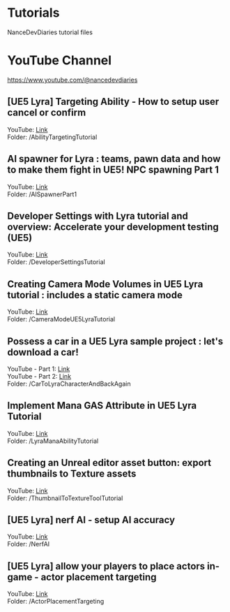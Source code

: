 # Tutorials
 NanceDevDiaries tutorial files


# YouTube Channel
https://www.youtube.com/@nancedevdiaries


## [UE5 Lyra] Targeting Ability - How to setup user cancel or confirm
YouTube: [Link](https://www.youtube.com/watch?v=shnPpuRGkuw)  
Folder: /AbilityTargetingTutorial

## AI spawner for Lyra : teams, pawn data and how to make them fight in UE5! NPC spawning Part 1
YouTube: [Link](https://www.youtube.com/watch?v=lzrZJpSqL2U)  
Folder: /AISpawnerPart1

## Developer Settings with Lyra tutorial and overview: Accelerate your development testing (UE5)
YouTube: [Link](https://www.youtube.com/watch?v=UEWU6dlfKiMU)  
Folder: /DeveloperSettingsTutorial

## Creating Camera Mode Volumes in UE5 Lyra tutorial : includes a static camera mode
YouTube: [Link](https://www.youtube.com/watch?v=6q3HAlBkccc)  
Folder: /CameraModeUE5LyraTutorial

## Possess a car in a UE5 Lyra sample project : let's download a car!
YouTube - Part 1: [Link](https://www.youtube.com/watch?v=zF2uyCrvJA8)  
YouTube - Part 2: [Link](https://www.youtube.com/watch?v=YeFmAaONPs4)  
Folder: /CarToLyraCharacterAndBackAgain

## Implement Mana GAS Attribute in UE5 Lyra Tutorial
YouTube: [Link](https://www.youtube.com/watch?v=bwg1yspDKg0)  
Folder: /LyraManaAbilityTutorial

## Creating an Unreal editor asset button: export thumbnails to Texture assets
YouTube: [Link](https://www.youtube.com/watch?v=3M6trkga4Ho)  
Folder: /ThumbnailToTextureToolTutorial

## [UE5 Lyra] nerf AI - setup AI accuracy
YouTube: [Link](https://www.youtube.com/watch?v=vlfpgXo3cMc)  
Folder: /NerfAI

## [UE5 Lyra] allow your players to place actors in-game - actor placement targeting
YouTube: [Link](https://www.youtube.com/watch?v=YDk5Zoh5u9g)  
Folder: /ActorPlacementTargeting
